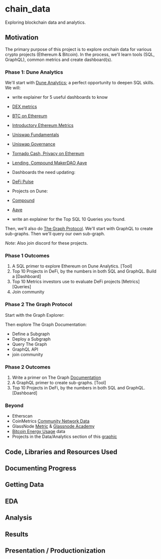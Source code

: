 # chain_data

Exploring blockchain data and analytics.

## Motivation

The primary purpose of this project is to explore onchain data for various crypto projects (Ethereum & Bitcoin). In the process, we'll learn tools (SQL, GraphQL), common metrics and create dashboard(s).

### Phase 1: Dune Analytics

We'll start with [Dune Analytics](https://duneanalytics.com/home); a perfect opportunity to deepen SQL skills. We will:

- write explainer for 5 useful dashboards to know
- [DEX metrics](https://duneanalytics.com/hagaetc/dex-metrics)
- [BTC on Ethereum](https://duneanalytics.com/eliasimos/btc-on-ethereum_1)
- [Introductory Ethereum Metrics](https://duneanalytics.com/kroeger0x/ethereum-metrics_1)
- [Uniswap Fundamentals](https://duneanalytics.com/carrawu/uniswap-analytics)
- [Uniswap Governance](https://duneanalytics.com/lsquared/uniswap-governance)
- [Tornado Cash, Privacy on Ethereum](https://duneanalytics.com/poma/tornado-cash_1)
- [Lending, Compound MakerDAO Aave](https://duneanalytics.com/hagaetc/lending)

- Dashboards the need updating:
- [DeFi Pulse](https://duneanalytics.com/RasterlyRock/defi-weekly-pulse)

- Projects on Dune:
- [Compound](https://duneanalytics.com/projects/compound)
- [Aave](https://duneanalytics.com/projects/aave)

- write an explainer for the Top SQL 10 Queries you found.

Then, we'll also do [The Graph Protocol](https://thegraph.com/). We'll start with GraphQL to create sub-graphs. Then we'll query our own sub-graph.

_Note_: Also join discord for these projects.

### Phase 1 Outcomes

1. A SQL primer to explore Ethereum on Dune Analytics. [Tool]
2. Top 10 Projects in DeFi, by the numbers in both SQL and GraphQL. Build a [Dashboard]
3. Top 10 Metrics investors use to evaluate DeFi projects [Metrics] [Queries]
4. Join community

### Phase 2 The Graph Protocol

Start with the Graph Explorer:

Then explore The Graph Documentation:

- Define a Subgraph
- Deploy a Subgraph
- Query The Graph
- GraphQL API
- join community

### Phase 2 Outcomes

1. Write a primer on The Graph [Documentation](https://thegraph.com/docs/introduction)
2. A GraphQL primer to create sub-graphs. [Tool]
3. Top 10 Projects in DeFi, by the numbers in both SQL and GraphQL. [Dashboard]

### Beyond

- Etherscan
- CoinMetrics [Community Network Data](https://coinmetrics.io/community-network-data/)
- GlassNode [Metric](https://glassnode.com/metrics#tier-1) & [Glassnode Academy](https://academy.glassnode.com/indicators/coin-issuance/puell-multiple)
- [Bitcoin Energy Usage](https://www.bitcoinwillnotboiltheocean.com/) data
- Projects in the Data/Analytics section of this [graphic](https://twitter.com/n2ckchong/status/1373533273398243328/photo/1)

## Code, Libraries and Resources Used

## Documenting Progress

## Getting Data

## EDA

## Analysis

## Results

## Presentation / Productionization
